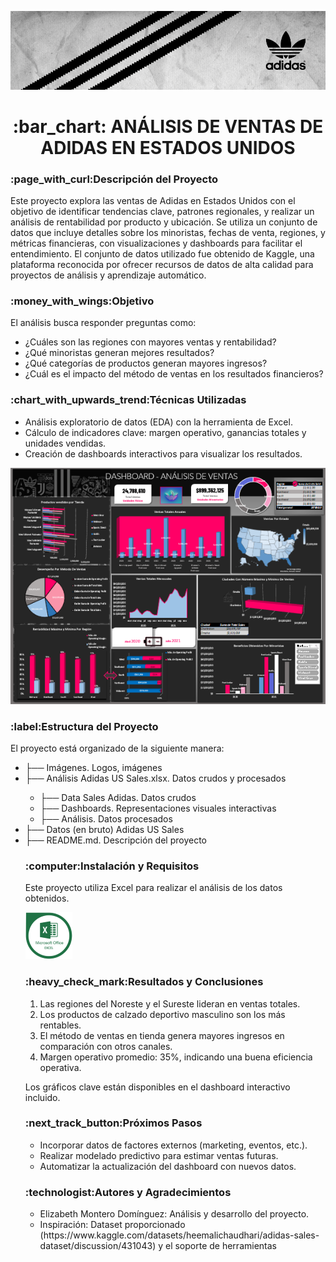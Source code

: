 ![Encabezado Logo Adidas](https://github.com/Elimntero/Analisis-Ventas-Adidas-Estados-Unidos/blob/main/Imagenes/adidas-banner.jpg)
<h1 align="center">:bar_chart: ANÁLISIS DE VENTAS DE ADIDAS EN ESTADOS UNIDOS </h1>

<p><h3>:page_with_curl:Descripción del Proyecto</h3></p><p>Este proyecto explora las ventas de Adidas en Estados Unidos con el objetivo de identificar tendencias clave, patrones regionales, y realizar un análisis de rentabilidad por producto y ubicación. Se utiliza un conjunto de datos que incluye detalles sobre los minoristas, fechas de venta, regiones, y métricas financieras, con visualizaciones y dashboards para facilitar el entendimiento.
El conjunto de datos utilizado fue obtenido de Kaggle, una plataforma reconocida por ofrecer recursos de datos de alta calidad para proyectos de análisis y aprendizaje automático.</p>

<p><h3>:money_with_wings:Objetivo</h3></p><p>El análisis busca responder preguntas como:</p>
<ul>
<li>¿Cuáles son las regiones con mayores ventas y rentabilidad?</li>
<li>¿Qué minoristas generan mejores resultados?</li>
<li>¿Qué categorías de productos generan mayores ingresos?</li>
<li>¿Cuál es el impacto del método de ventas en los resultados financieros?</li>
</ul>
<p><h3>:chart_with_upwards_trend:Técnicas Utilizadas</h3></p>
<ul>
<li>Análisis exploratorio de datos (EDA) con la herramienta de Excel. 
    
<li>Cálculo de indicadores clave: margen operativo, ganancias totales y unidades vendidas.
<li>Creación de dashboards interactivos para visualizar los resultados.
</ul> 

![Dashboard Adidas](https://github.com/Elimntero/Analisis-Ventas-Adidas-Estados-Unidos/blob/main/Imagenes/Dashboard%20Adidas.png)
<p><h3>:label:Estructura del Proyecto</h3></p>
<p>El proyecto está organizado de la siguiente manera:</p>
<ul>
<li>├── Imágenes. Logos, imágenes</li>
<li>├── Análisis Adidas US Sales.xlsx. Datos crudos y procesados</li>
    <ul>
       <li>├── Data Sales Adidas. Datos crudos</li>
       <li>├── Dashboards. Representaciones visuales interactivas</li>
       <li>├── Análisis. Datos procesados</li>
       </ul>
<li>├── Datos (en bruto) Adidas US Sales</li>
<li>├── README.md. Descripción del proyecto</li>

<p><h3>:computer:Instalación y Requisitos</h3></p>
<p>Este proyecto utiliza Excel para realizar el análisis de los datos obtenidos.</p>

![Logo Excel](https://github.com/Elimntero/Analisis-Ventas-Adidas-Estados-Unidos/blob/main/Imagenes/Microsoft%20office%20EXCEL.png)

<p><h3>:heavy_check_mark:Resultados y Conclusiones</h3></p>
<ol>
   <li>  Las regiones del Noreste y el Sureste lideran en ventas totales.</li>
   <li> Los productos de calzado deportivo masculino son los más rentables.</li>
   <li> El método de ventas en tienda genera mayores ingresos en comparación con otros canales.</li>
   <li>Margen operativo promedio: 35%, indicando una buena eficiencia operativa.</li>
  </ol>
  
Los gráficos clave están disponibles en el dashboard interactivo incluido.

<p><h3>:next_track_button:Próximos Pasos</h3></p>
<ul>
<li>Incorporar datos de factores externos (marketing, eventos, etc.).</li>
<li>Realizar modelado predictivo para estimar ventas futuras.</li>
<li>Automatizar la actualización del dashboard con nuevos datos.</li>
</ul>

<p><h3>:technologist:Autores y Agradecimientos</h3></p>
<ul>
<li>Elizabeth Montero Domínguez: Análisis y desarrollo del proyecto.
<li>Inspiración: Dataset proporcionado (https://www.kaggle.com/datasets/heemalichaudhari/adidas-sales-dataset/discussion/431043)  y el soporte de herramientas 
</ul>


